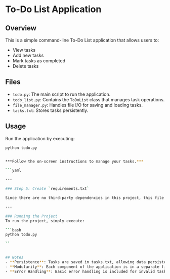 # To-Do List Application

## Overview
This is a simple command-line To-Do List application that allows users to:
- View tasks
- Add new tasks
- Mark tasks as completed
- Delete tasks

## Files
- `todo.py`: The main script to run the application.
- `todo_list.py`: Contains the `ToDoList` class that manages task operations.
- `file_manager.py`: Handles file I/O for saving and loading tasks.
- `tasks.txt`: Stores tasks persistently.

## Usage
Run the application by executing:
```bash
python todo.py


***Follow the on-screen instructions to manage your tasks.***

```yaml

---

### Step 5: Create `requirements.txt`

Since there are no third-party dependencies in this project, this file can be left empty or omitted.

---

### Running the Project
To run the project, simply execute:

```bash
python todo.py

``


## Notes
- **Persistence**: Tasks are saved in tasks.txt, allowing data persistence across program runs.
- **Modularity**: Each component of the application is in a separate file, promoting clean code structure and modularity.
- **Error Handling**: Basic error handling is included for invalid task numbers and menu choices.
